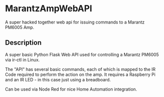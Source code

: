 # MarantzAmpWebAPI
A super hacked together web api for issuing commands to a Marantz PM6005 Amp. 

## Description
A super basic Python Flask Web API used for controlling a Marantz PM6005 via ir-ctl in Linux. 

The "API" has several basic commands, each of which is mapped to the IR Code required to perform the action on the amp. 
It requires a Raspberry Pi and an IR LED - in this case just using a breadboard.

Can be used via Node Red for nice Home Automation integration. 
